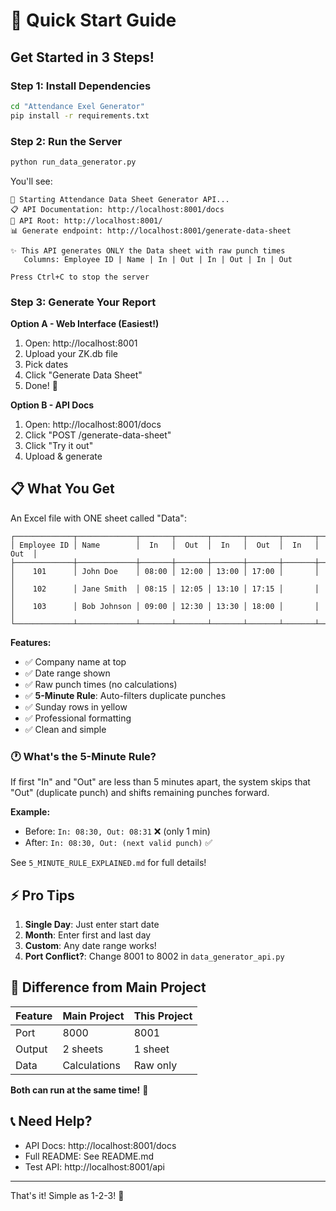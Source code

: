 # 🚀 Quick Start Guide

## Get Started in 3 Steps!

### Step 1: Install Dependencies
```bash
cd "Attendance Exel Generator"
pip install -r requirements.txt
```

### Step 2: Run the Server
```bash
python run_data_generator.py
```

You'll see:
```
🚀 Starting Attendance Data Sheet Generator API...
📋 API Documentation: http://localhost:8001/docs
🔗 API Root: http://localhost:8001/
📊 Generate endpoint: http://localhost:8001/generate-data-sheet

✨ This API generates ONLY the Data sheet with raw punch times
   Columns: Employee ID | Name | In | Out | In | Out | In | Out

Press Ctrl+C to stop the server
```

### Step 3: Generate Your Report

**Option A - Web Interface (Easiest!)**
1. Open: http://localhost:8001
2. Upload your ZK.db file
3. Pick dates
4. Click "Generate Data Sheet"
5. Done! 🎉

**Option B - API Docs**
1. Open: http://localhost:8001/docs
2. Click "POST /generate-data-sheet"
3. Click "Try it out"
4. Upload & generate

## 📋 What You Get

An Excel file with ONE sheet called "Data":

```
┌─────────────┬─────────────┬───────┬───────┬───────┬───────┬───────┬───────┐
│ Employee ID │ Name        │  In   │  Out  │  In   │  Out  │  In   │  Out  │
├─────────────┼─────────────┼───────┼───────┼───────┼───────┼───────┼───────┤
│    101      │ John Doe    │ 08:00 │ 12:00 │ 13:00 │ 17:00 │       │       │
│    102      │ Jane Smith  │ 08:15 │ 12:05 │ 13:10 │ 17:15 │       │       │
│    103      │ Bob Johnson │ 09:00 │ 12:30 │ 13:30 │ 18:00 │       │       │
└─────────────┴─────────────┴───────┴───────┴───────┴───────┴───────┴───────┘
```

**Features:**
- ✅ Company name at top
- ✅ Date range shown
- ✅ Raw punch times (no calculations)
- ✅ **5-Minute Rule**: Auto-filters duplicate punches
- ✅ Sunday rows in yellow
- ✅ Professional formatting
- ✅ Clean and simple

### 🕐 What's the 5-Minute Rule?

If first "In" and "Out" are less than 5 minutes apart, the system skips that "Out" (duplicate punch) and shifts remaining punches forward.

**Example:**
- Before: `In: 08:30, Out: 08:31` ❌ (only 1 min)
- After: `In: 08:30, Out: (next valid punch)` ✅

See `5_MINUTE_RULE_EXPLAINED.md` for full details!

## ⚡ Pro Tips

1. **Single Day**: Just enter start date
2. **Month**: Enter first and last day
3. **Custom**: Any date range works!
4. **Port Conflict?**: Change 8001 to 8002 in `data_generator_api.py`

## 🎯 Difference from Main Project

| Feature | Main Project | This Project |
|---------|-------------|--------------|
| Port | 8000 | 8001 |
| Output | 2 sheets | 1 sheet |
| Data | Calculations | Raw only |

**Both can run at the same time!** 🎉

## 📞 Need Help?

- API Docs: http://localhost:8001/docs
- Full README: See README.md
- Test API: http://localhost:8001/api

---

That's it! Simple as 1-2-3! 🚀

